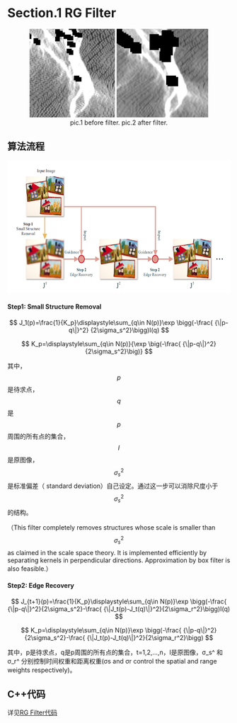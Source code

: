 # Section.1 RG Filter

<center class="half">
    <img src="pics/rg_filter_pics_01.png" height="200" alt="before filter"/>   <img src="pics/rg_filter_pics_02.png" height="200" alt="after filter"/>
</center>

<center>pic.1 before filter.    pic.2 after filter.</center>

## 算法流程

<center >
<img src="pics/rg_filter_pics_03.png" height="300"/>
</center>

#### Step1: Small Structure Removal

$$
J_1(p)=\frac{1}{K_p}\displaystyle\sum_{q\in N(p)}\exp \bigg(-\frac{ {\|p-q\|}^2} {2\sigma_s^2}\bigg)I(q) 
$$

$$
K_p=\displaystyle\sum_{q\in N(p)}{\exp \big(-\frac{ {\|p-q\|}^2} {2\sigma_s^2}\big)}
$$

其中，$$p$$是待求点，$$q$$是$$p$$周围的所有点的集合，$$I$$是原图像，$$\sigma_s^2$$是标准偏差（ standard deviation）自己设定。通过这一步可以消除尺度小于$$\sigma_s^2$$的结构。

（This filter completely removes structures whose scale is smaller than $$\sigma_s^2$$ as claimed in the scale space theory. It is implemented efficiently by separating kernels in perpendicular directions. Approximation by box filter is also feasible.）

#### Step2: Edge Recovery

$$
J_{t+1}(p)=\frac{1}{K_p}\displaystyle\sum_{q\in N(p)}\exp \bigg(-\frac{ {\|p-q\|}^2}{2\sigma_s^2}-\frac{ {\|J_t(p)-J_t(q)\|}^2}{2\sigma_r^2}\bigg)I(q)
$$

$$
K_p=\displaystyle\sum_{q\in N(p)}\exp \bigg(-\frac{ {\|p-q\|}^2}{2\sigma_s^2}-\frac{ {\|J_t(p)-J_t(q)\|}^2}{2\sigma_r^2}\bigg)
$$

其中，p是待求点，q是p周围的所有点的集合，t=1,2,…,n，I是原图像，σ_s^  和σ_r^   分别控制时间权重和距离权重(σs and σr control the spatial and range weights respectively)。	

## C++代码

详见[RG Filter代码]()
